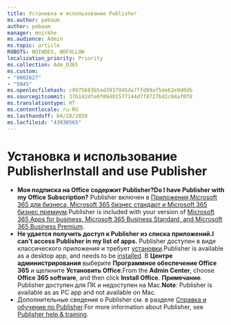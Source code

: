 ```yaml
---
title: Установка и использование Publisher
ms.author: pebaum
author: pebaum
manager: mnirkhe
ms.audience: Admin
ms.topic: article
ROBOTS: NOINDEX, NOFOLLOW
localization_priority: Priority
ms.collection: Adm_O365
ms.custom:
- "9002627"
- "5045"
ms.openlocfilehash: c9975683b5ad3917945da7ffd89af5de62e9d0db
ms.sourcegitcommit: 37b142dfe0f09401577144d7f8727bd2c04af0f8
ms.translationtype: HT
ms.contentlocale: ru-RU
ms.lasthandoff: 04/28/2020
ms.locfileid: "43930565"
---
```

# <a name="install-and-use-publisher"></a><span data-ttu-id="36adb-102">Установка и использование Publisher</span><span class="sxs-lookup"><span data-stu-id="36adb-102">Install and use Publisher</span></span>

- <span data-ttu-id="36adb-103">**Моя подписка на Office содержит Publisher?**</span><span class="sxs-lookup"><span data-stu-id="36adb-103">**Do I have Publisher with my Office Subscription?**</span></span> <span data-ttu-id="36adb-104">Publisher включен в [Приложения Microsoft 365 для бизнеса, Microsoft 365 бизнес стандарт и Microsoft 365 бизнес премиум](https://products.office.com/compare-all-microsoft-office-products?activetab=tab:primaryr2).</span><span class="sxs-lookup"><span data-stu-id="36adb-104">Publisher is included with your version of [Microsoft 365 Apps for business, Microsoft 365 Business Standard, and Microsoft 365 Business Premium](https://products.office.com/compare-all-microsoft-office-products?activetab=tab:primaryr2).</span></span>
- <span data-ttu-id="36adb-105">**Не удается получить доступ к Publisher из списка приложений.**</span><span class="sxs-lookup"><span data-stu-id="36adb-105">**I can't access Publisher in my list of apps.**</span></span>  <span data-ttu-id="36adb-106">Publisher доступен в виде классического приложения и требует [установки](https://support.office.com/article/Install-Office-apps-from-Office-365-dcf2d841-dac7-455b-9a77-fc8f7ee92702).</span><span class="sxs-lookup"><span data-stu-id="36adb-106">Publisher is available as a desktop app, and needs to be [installed](https://support.office.com/article/Install-Office-apps-from-Office-365-dcf2d841-dac7-455b-9a77-fc8f7ee92702).</span></span> <span data-ttu-id="36adb-107">В **Центре администрирования** выберите **Программное обеспечение Office 365** и щелкните **Установить Office**.</span><span class="sxs-lookup"><span data-stu-id="36adb-107">From the **Admin Center**, choose **Office 365 software**, and then click **Install Office**.</span></span> <span data-ttu-id="36adb-108">**Примечание**. Publisher доступен для ПК и недоступен на Mac.</span><span class="sxs-lookup"><span data-stu-id="36adb-108">**Note**: Publisher is available as as PC app and not available on Mac.</span></span>
- <span data-ttu-id="36adb-109">Дополнительные сведения о Publisher см. в разделе [Справка и обучение по Publisher](https://support.office.com/publisher).</span><span class="sxs-lookup"><span data-stu-id="36adb-109">For more information about Publisher, see [Publisher help & training](https://support.office.com/publisher).</span></span>
